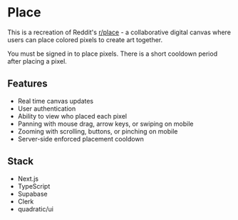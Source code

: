 # Place

This is a recreation of Reddit's [r/place](https://en.wikipedia.org/wiki/R%2Fplace) - a collaborative digital canvas where users can place colored pixels to create art together.

You must be signed in to place pixels. There is a short cooldown period after placing a pixel.

## Features

- Real time canvas updates
- User authentication
- Ability to view who placed each pixel
- Panning with mouse drag, arrow keys, or swiping on mobile
- Zooming with scrolling, buttons, or pinching on mobile
- Server-side enforced placement cooldown

## Stack

- Next.js
- TypeScript
- Supabase
- Clerk
- quadratic/ui

